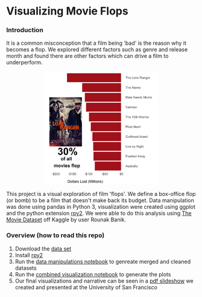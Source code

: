 # Visualizing Movie Flops

### Introduction
It is a common misconception that a film being 'bad' is the reason why it becomes a flop. We explored different factors such as genre and release month and found there are other factors which can drive a film to underperform.
<p align = 'center'>
  <img src=finished_figures/fig2-top_10_flops.png width = 300>
  </p>

This project is a visual exploration of film 'flops'. We define a box-office flop (or bomb) to be a film that doesn't make back its budget. Data manipulation was done using pandas in Python 3, visualization were created using ggplot and the python extension [rpy2](https://rpy2.readthedocs.io/en/latest/). We were able to do this analysis using [The Movie Dataset](https://www.kaggle.com/rounakbanik/the-movies-dataset) off Kaggle by user Rounak Banik.

### Overview (how to read this repo)
1. Download the [data set](https://www.kaggle.com/rounakbanik/the-movies-dataset)
2. Install [rpy2](https://rpy2.readthedocs.io/en/latest/)
3. Run the [data manipulations notebook](https://github.com/njparker1993/movie_visualization/blob/master/dataset_wide_data_manipulations.ipynb) to genreate merged and cleaned datasets
4. Run the [combined visualization notebook](https://github.com/njparker1993/movie_visualization/blob/master/final_combined_notebooks.ipynb) to generate the plots
5. Our final visualizations and narrative can be seen in a [pdf slideshow](https://github.com/njparker1993/movie_visualization/blob/master/Visualization_Presentation.pdf) we created and presented at the University of San Francisco
